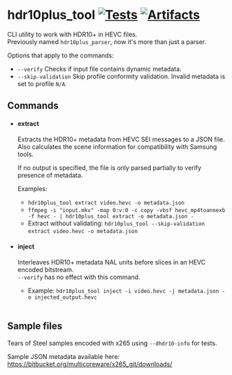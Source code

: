 # hdr10plus_tool [![Tests](https://github.com/quietvoid/hdr10plus_tool/workflows/Tests/badge.svg)](https://github.com/quietvoid/hdr10plus_tool/actions?query=workflow%3ATests) [![Artifacts](https://github.com/quietvoid/hdr10plus_tool/workflows/Artifacts/badge.svg)](https://github.com/quietvoid/hdr10plus_tool/actions?query=workflow%3AArtifacts)
CLI utility to work with HDR10+ in HEVC files.  
Previously named `hdr10plus_parser`, now it's more than just a parser.
&nbsp;

Options that apply to the commands:
* `--verify` Checks if input file contains dynamic metadata.
* `--skip-validation` Skip profile conformity validation. Invalid metadata is set to profile `N/A`.

## Commands
* #### extract
    Extracts the HDR10+ metadata from HEVC SEI messages to a JSON file.  
    Also calculates the scene information for compatibility with Samsung tools.  

    If no output is specified, the file is only parsed partially to verify presence of metadata.

    Examples:
    * `hdr10plus_tool extract video.hevc -o metadata.json`
    * `ffmpeg -i "input.mkv" -map 0:v:0 -c copy -vbsf hevc_mp4toannexb -f hevc - | hdr10plus_tool extract -o metadata.json -`
    * Extract without validating: `hdr10plus_tool --skip-validation extract video.hevc -o metadata.json`
&nbsp;
* #### inject
    Interleaves HDR10+ metadata NAL units before slices in an HEVC encoded bitstream.  
    `--verify` has no effect with this command.
    
    * Example: `hdr10plus_tool inject -i video.hevc -j metadata.json -o injected_output.hevc`  
&nbsp;

## Sample files
Tears of Steel samples encoded with x265 using `--dhdr10-info` for tests.

Sample JSON metadata available here: https://bitbucket.org/multicoreware/x265_git/downloads/
